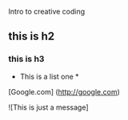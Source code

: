 Intro to creative coding 

## this is h2

### this is h3 

* This is a list one
    * 

[Google.com] (http://google.com)

![This is just a message] 


